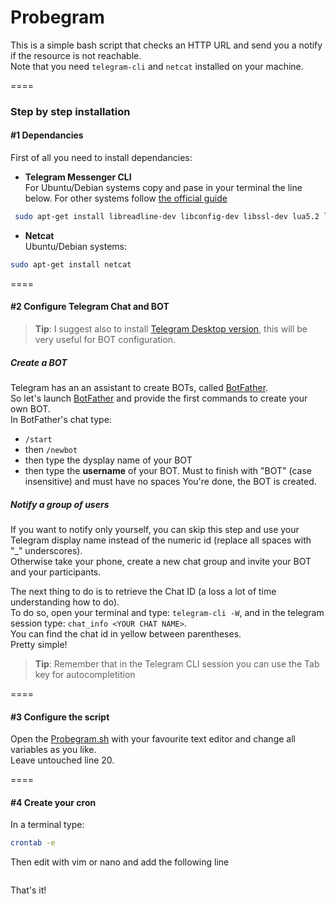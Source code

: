 # Probegram
This is a simple bash script that checks an HTTP URL and send you a notify if the resource is not reachable.<br />
Note that you need `telegram-cli` and `netcat` installed on your machine.

====

### Step by step installation

#### #1 Dependancies
First of all you need to install dependancies:
* **Telegram Messenger CLI**<br />For Ubuntu/Debian systems copy and pase in your terminal the line below. For other systems follow [the official guide](https://github.com/vysheng/tg#installation)
```bash
 sudo apt-get install libreadline-dev libconfig-dev libssl-dev lua5.2 liblua5.2-dev libevent-dev libjansson-dev libpython-dev make  
```
* **Netcat**<br />Ubuntu/Debian systems:
```bash
sudo apt-get install netcat
```
====

#### #2 Configure Telegram Chat and BOT

> **Tip**: I suggest also to install [Telegram Desktop version](https://desktop.telegram.org/), this will be very useful for BOT configuration.

##### Create a BOT
Telegram has an an assistant to create BOTs, called [BotFather](https://telegram.me/botfather).<br />
So let's launch [BotFather](https://telegram.me/botfather) and provide the first commands to create your own BOT.<br />
In BotFather's chat type:
* `/start`
* then `/newbot`
* then type the dysplay name of your BOT
* then type the **username** of your BOT. Must to finish with "BOT" (case insensitive) and must have no spaces
You're done, the BOT is created.

##### Notify a group of users
If you want to notify only yourself, you can skip this step and use your Telegram display name instead of the numeric id (replace all spaces with "_" underscores).<br />
Otherwise take your phone, create a new chat group and invite your BOT and your participants.

The next thing to do is to retrieve the Chat ID (a loss a lot of time understanding how to do).<br />
To do so, open your terminal and type: `telegram-cli -W`, and in the telegram session type: `chat_info <YOUR CHAT NAME>`.<br />
You can find the chat id in yellow between parentheses.<br />
Pretty simple!

> **Tip**: Remember that in the Telegram CLI session you can use the Tab key for autocompletition

====

#### #3 Configure the script
Open the [Probegram.sh](https://github.com/gubi/Probegram/blob/master/Probegram.sh) with your favourite text editor and change all variables as you like.<br />
Leave untouched line 20.

====

#### #4 Create your cron
In a terminal type:
```bash
crontab -e
```
Then edit with vim or nano and add the following line
```Bash

```



That's it!
